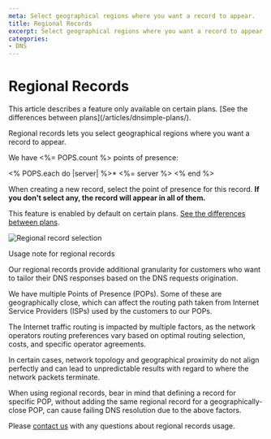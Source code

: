 ```yaml
---
meta: Select geographical regions where you want a record to appear.
title: Regional Records
excerpt: Select geographical regions where you want a record to appear.
categories:
- DNS
---
```


# Regional Records

<info>
This article describes a feature only available on certain plans. [See the differences between plans](/articles/dnsimple-plans/).
</info>

Regional records lets you select geographical regions where you want a record to appear.

We have <%= POPS.count %> points of presence:

<% POPS.each do |server| %>* <%= server %>
<% end %>

When creating a new record, select the point of presence for this record. **If you don't select any, the record will appear in all of them.**

This feature is enabled by default on certain plans. [See the differences between plans](/articles/dnsimple-plans/).

![Regional record selection](/files/regional-records.png)

<info>
Usage note for regional records
</info>

Our regional records provide additional granularity for customers who want to tailor their DNS responses based on the DNS requests origination.

We have multiple Points of Presence (POPs). Some of these are geographically close, which can affect the routing path taken from Internet Service Providers (ISPs) used by the customers to our POPs. 

The Internet traffic routing is impacted by multiple factors, as the network operators routing preferences vary based on optimal routing selection, costs, and specific operator agreements.

In certain cases, network topology and geographical proximity do not align perfectly and can lead to unpredictable results with regard to where the network packets terminate.

When using regional records, bear in mind that defining a record for specific POP, without adding the same regional record for a geographically-close POP, can cause failing DNS resolution due to the above factors.

Please [contact us](https://dnsimple.com/feedback) with any questions about regional records usage.

